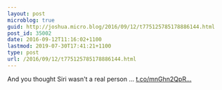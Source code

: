 ```yaml
---
layout: post
microblog: true
guid: http://joshua.micro.blog/2016/09/12/t775125785178886144.html
post_id: 35002
date: 2016-09-12T11:16:02+1100
lastmod: 2019-07-30T17:41:21+1100
type: post
url: /2016/09/12/t775125785178886144.html
---
```

And you thought Siri wasn't a real person ... [t.co/mnGhn2QpR...](https://t.co/mnGhn2QpRI)
